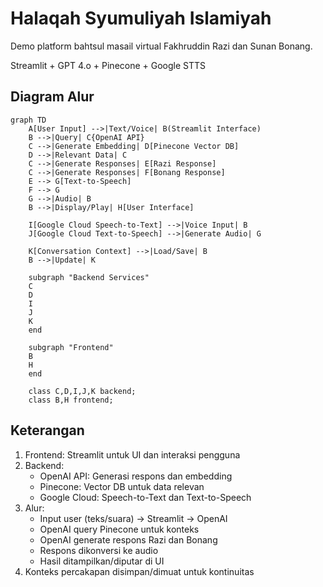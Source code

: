 # Halaqah Syumuliyah Islamiyah

Demo platform bahtsul masail virtual Fakhruddin Razi dan Sunan Bonang.

Streamlit + GPT 4.o + Pinecone + Google STTS

## Diagram Alur

```mermaid
graph TD
    A[User Input] -->|Text/Voice| B(Streamlit Interface)
    B -->|Query| C{OpenAI API}
    C -->|Generate Embedding| D[Pinecone Vector DB]
    D -->|Relevant Data| C
    C -->|Generate Responses| E[Razi Response]
    C -->|Generate Responses| F[Bonang Response]
    E --> G[Text-to-Speech]
    F --> G
    G -->|Audio| B
    B -->|Display/Play| H[User Interface]
    
    I[Google Cloud Speech-to-Text] -->|Voice Input| B
    J[Google Cloud Text-to-Speech] -->|Generate Audio| G
    
    K[Conversation Context] -->|Load/Save| B
    B -->|Update| K

    subgraph "Backend Services"
    C
    D
    I
    J
    K
    end

    subgraph "Frontend"
    B
    H
    end

    class C,D,I,J,K backend;
    class B,H frontend;
```

## Keterangan

1. Frontend: Streamlit untuk UI dan interaksi pengguna
2. Backend:
   - OpenAI API: Generasi respons dan embedding
   - Pinecone: Vector DB untuk data relevan
   - Google Cloud: Speech-to-Text dan Text-to-Speech
3. Alur:
   - Input user (teks/suara) -> Streamlit -> OpenAI
   - OpenAI query Pinecone untuk konteks
   - OpenAI generate respons Razi dan Bonang
   - Respons dikonversi ke audio
   - Hasil ditampilkan/diputar di UI
4. Konteks percakapan disimpan/dimuat untuk kontinuitas
